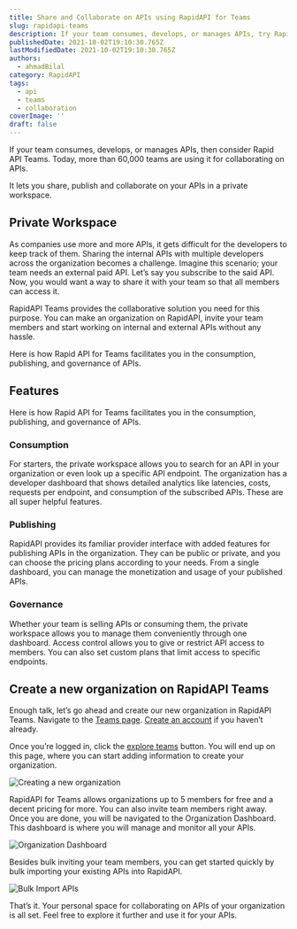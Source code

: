 ```yaml
---
title: Share and Collaborate on APIs using RapidAPI for Teams
slug: rapidapi-teams
description: If your team consumes, develops, or manages APIs, try Rapid API Teams. Today, more than 60,000 teams are using it for collaborating on APIs.
publishedDate: 2021-10-02T19:10:30.765Z
lastModifiedDate: 2021-10-02T19:10:30.765Z
authors:
  - ahmadBilal
category: RapidAPI
tags:
  - api
  - teams
  - collaboration
coverImage: ''
draft: false
---
```


<Lead>
If your team consumes, develops, or manages APIs, then consider Rapid API Teams. Today, more than 60,000 teams are using it for collaborating on APIs.
</Lead>

It lets you share, publish and collaborate on your APIs in a private workspace.

## Private Workspace

As companies use more and more APIs, it gets difficult for the developers to keep track of them. Sharing the internal APIs with multiple developers across the organization becomes a challenge. Imagine this scenario; your team needs an external paid API. Let’s say you subscribe to the said API. Now, you would want a way to share it with your team so that all members can access it.

RapidAPI Teams provides the collaborative solution you need for this purpose. You can make an organization on RapidAPI, invite your team members and start working on internal and external APIs without any hassle.

Here is how Rapid API for Teams facilitates you in the consumption, publishing, and governance of APIs.

## Features

Here is how Rapid API for Teams facilitates you in the consumption, publishing, and governance of APIs.

### Consumption

For starters, the private workspace allows you to search for an API in your organization or even look up a specific API endpoint. The organization has a developer dashboard that shows detailed analytics like latencies, costs, requests per endpoint, and consumption of the subscribed APIs. These are all super helpful features.

### Publishing

RapidAPI provides its familiar provider interface with added features for publishing APIs in the organization. They can be public or private, and you can choose the pricing plans according to your needs. From a single dashboard, you can manage the monetization and usage of your published APIs.

### Governance

Whether your team is selling APIs or consuming them, the private workspace allows you to manage them conveniently through one dashboard. Access control allows you to give or restrict API access to members. You can also set custom plans that limit access to specific endpoints.

## Create a new organization on RapidAPI Teams

Enough talk, let’s go ahead and create our new organization in RapidAPI Teams. Navigate to the [Teams page](https://rapidapi.com/products/teams/?utm_source=RapidAPI.com/guides&utm_medium=DevRel&utm_campaign=DevRel). [Create an account](https://RapidAPI.com/auth/sign-up?referral=/hub?utm_source=RapidAPI.com/guides&utm_medium=DevRel&utm_campaign=DevRel) if you haven’t already.

Once you’re logged in, click the [explore teams](https://rapidapi.com/org/organizations/create?utm_source=RapidAPI.com/guides&utm_medium=DevRel&utm_campaign=DevRel) button. You will end up on this page, where you can start adding information to create your organization.

![Creating a new organization](https://raw.githubusercontent.com/RapidAPI/DevRel-Stack-Data/production/guides/posts/rapidapi-teams/images/dashboard-1.jpg)

RapidAPI for Teams allows organizations up to 5 members for free and a decent pricing for more. You can also invite team members right away. Once you are done, you will be navigated to the Organization Dashboard. This dashboard is where you will manage and monitor all your APIs.

![Organization Dashboard](https://raw.githubusercontent.com/RapidAPI/DevRel-Stack-Data/production/guides/posts/rapidapi-teams/images/dashboard-2.jpg)

Besides bulk inviting your team members, you can get started quickly by bulk importing your existing APIs into RapidAPI.

![Bulk Import APIs](https://raw.githubusercontent.com/RapidAPI/DevRel-Stack-Data/production/guides/posts/rapidapi-teams/images/dashboard-3.jpg)

That’s it. Your personal space for collaborating on APIs of your organization is all set. Feel free to explore it further and use it for your APIs.
